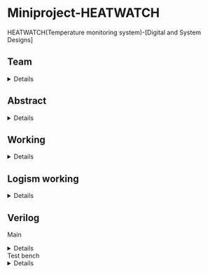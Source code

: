 # Miniproject-HEATWATCH
HEATWATCH(Temperature monitoring system)-[Digital and System Designs]

## Team
<details>

221CS209 - ANSH VIVEK MALHOTRA - anshvivekmalhotra.221cs209@nitk.edu.in

221CS227 - KAKARLA NAVEEN JANAKI RAM - naveenkakarla.221cs227@nitk.edu.in

221CS242 - ROHIT SUNIL - rohitsunil.221cs242@nitk.edu.in
</details>

## Abstract 
<details>
The Temperature Monitoring System is a digital project designed to measure and monitor
temperature levels in real-time. This system uses digital sensors, microcontrollers, and
display units to collect, process, and display temperature data. It can be used in labs after
some advancedments. It oĊers a practical application for various industries, including
environmental monitoring, healthcare, and industrial control. The project involves the
integration of a temperature sensor, counter IC, flip-flops, logic gates, a 7-segment LED
display, and power supply components on a breadboard or PCB. It performs various tasks like
it records and monitors temperature, it gives a security alarm when Temperature reaches
extremes. It displays the Temperature in both Celcius and Fahrenheit. It also displays the average
Temperature over 24hrs.
Our motivation is to provide safety measures and safe working conditions for employes. After some
advancements we can provide this setup for maintaining optimal Temperature in Industries to make
Industrial processes more effecient.
Our unique contribution is Hypothetically we can implement Alarms, maintain optimal temperature
and share data using bluetooth/WiFi
</details>

## Working
<details>

The sensor (Dh t11) measures the atmospheric temperature and 
sends the value as input directly to a display which is used to 
display current temperature and it also gives an input to the main 
circuit after every 30 seconds which is set by using a clock.
We use a counter IC to count the number of times we get the 
temperature inputs.This is an upward counter and it increments 
every time we get an input from the sensor.
The value from the sensor is used as an input to the 11-bit adder in
which another 11-bit number is initialized to zero.
The result will then be the input for the divider.This result here 
will be the dividend in this dividor module and the divisor will be 
the value of the counter.
The output from this dividor module is directly displayed using 
another LCD which is used to display average temperature and the
same output is given as an input to 7 flip flops which store each of
the 7 bits of the output of divider.
Now we are using a 7 by 4 bit multiplier which multiplies the 7-bit
ouput from the flip flops and 4 bit output from the counter which 
is subtracted by 1 using the 4-bit subtractor.
The output from this multiplier will be another input for the 11-bit 
adder which adds the next incoming input to this .
The loop goes on and the average temperature is displayed every 
30 seconds.

Components-used
#Temperature Sensor (e.g., LM35, LM75, or thermistor)

#Counter IC (e.g., 74LS90 or 74LS192).

#Flip-Flops (e.g., 74LS74).

#Logic Gates (e.g., 74LS00, 74LS32).

#Display (e.g., 7-segment LED display).

#Power supply components (voltage regulator, capacitors, etc.).

#Breadboard or PCB for circuit construction.
</details>

## Logism working
<details>

                                             This is our Logism Simulation design. 
![WhatsApp Image 2023-10-25 at 21 01 03_fbb7a637](https://github.com/ANSHVIVEKMALHOTRA/Miniproject-HEATWATCH/assets/119870034/d7bb532c-6983-4796-8085-95bc584574c9)



    **Iteration 1**-We can see that the input of the numbers throught the Temperature sensors is 10 which is 00000001010 in binnary, 
    so the current temperature shows the output as 00000001010 and the average output also shows 00000001010 because there is only 
    one single iteration.
  ![WhatsApp Image 2023-10-25 at 21 01 08_aaffcf53](https://github.com/ANSHVIVEKMALHOTRA/Miniproject-HEATWATCH/assets/119870034/17d032a9-65bd-42c2-a1a0-d7fd2493f622)



    **Iteration 2**-We can see that the input of the numbers have changed to 20 in the second iteration which is 00000010100 in binnary,
    so the output shows to be 00000010100 in the current temperature but 00000001111 as average temperature which is 15.
![WhatsApp Image 2023-10-25 at 21 01 13_cee11c6d](https://github.com/ANSHVIVEKMALHOTRA/Miniproject-HEATWATCH/assets/119870034/f6b5f254-2bab-4a4a-abd3-badcb90b2bc8)
</details>

## Verilog
Main
<details>

    module MovingAverage(
        input wire clk,
        input wire reset,
        input wire [10:0] data_input,
        output wire [10:0] result_output
    );
    
    reg [10:0] sum;
    reg [10:0] prev_sum;
    reg [3:0] count;
    reg [31:0] delay_counter;
    always @(posedge clk or posedge reset) begin
        if (reset) begin
            sum <= 11'b0;
            prev_sum <= 11'b0;
            count <= 4'b0000;
            delay_counter <= 32'b0;
        end else begin
           
            if (delay_counter == 32'h77359400) begin
                delay_counter <= 32'b0;
                count <= count + 1;
                prev_sum <= sum; 
                sum <= data_input + prev_sum * (count - 1);
            end else begin
                delay_counter <= delay_counter + 1;
            end
        end
    end
    
    assign result_output = (data_input + prev_sum * (count - 1)) / count;
    
    endmodule

</details>
Test bench 
<details>
  
        module testbench;
      reg clk;
    reg reset;
    reg [10:0] data_input;
    wire [10:0] result_output;
  
    MovingAverage uut (
      .clk(clk),
      .reset(reset),
      .data_input(data_input),
      .result_output(result_output)
    );


    always begin
      #5 clk = ~clk; 
    end
  
    initial begin
      clk = 0;
      reset = 0;
      data_input = 11'b00000000000; 

    reset = 1;
    #30 reset = 0;

    
    #30 data_input = 11'b00000000001; 
    #30 data_input = 11'b00000000010; 
    #30 data_input = 11'b00000000011;
    $finish;
    end
    initial begin
      $monitor("Time=%d: Data Input=%b, Result Output=%b", $time, data_input, result_output);
    end
     endmodule

</details>



